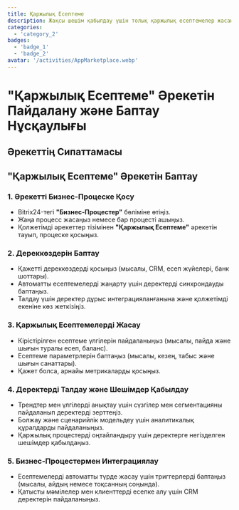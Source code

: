 ```yaml
---
title: Қаржылық Есептеме
description: Жақсы шешім қабылдау үшін толық қаржылық есептемелер жасаңыз.
categories: 
  - 'category_2'
badges: 
  - 'badge_1'
  - 'badge_2'
avatar: '/activities/AppMarketplace.webp'
---
```

# "Қаржылық Есептеме" Әрекетін Пайдалану және Баптау Нұсқаулығы

## Әрекеттің Сипаттамасы

## **"Қаржылық Есептеме" Әрекетін Баптау**

### 1. Әрекетті Бизнес-Процеске Қосу
- Bitrix24-тегі **"Бизнес-Процестер"** бөліміне өтіңіз.
- Жаңа процесс жасаңыз немесе бар процесті ашыңыз.
- Қолжетімді әрекеттер тізімінен **"Қаржылық Есептеме"** әрекетін тауып, процеске қосыңыз.

### 2. Дереккөздерін Баптау
- Қажетті дереккөздерді қосыңыз (мысалы, CRM, есеп жүйелері, банк шоттары).
- Автоматты есептемелерді жаңарту үшін деректерді синхрондауды баптаңыз.
- Талдау үшін деректер дұрыс интеграцияланғанына және қолжетімді екеніне көз жеткізіңіз.

### 3. Қаржылық Есептемелерді Жасау
- Кірістірілген есептеме үлгілерін пайдаланыңыз (мысалы, пайда және шығын туралы есеп, баланс).
- Есептеме параметрлерін баптаңыз (мысалы, кезең, табыс және шығын санаттары).
- Қажет болса, арнайы метрикаларды қосыңыз.

### 4. Деректерді Талдау және Шешімдер Қабылдау
- Трендтер мен үлгілерді анықтау үшін сүзгілер мен сегментацияны пайдаланып деректерді зерттеңіз.
- Болжау және сценарийлік модельдеу үшін аналитикалық құралдарды пайдаланыңыз.
- Қаржылық процестерді оңтайландыру үшін деректерге негізделген шешімдер қабылдаңыз.

### 5. Бизнес-Процестермен Интеграциялау
- Есептемелерді автоматты түрде жасау үшін триггерлерді баптаңыз (мысалы, айдың немесе тоқсанның соңында).
- Қатысты мәмілелер мен клиенттерді есепке алу үшін CRM деректерін пайдаланыңыз.